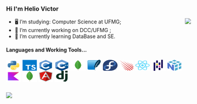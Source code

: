 ### Hi I'm Helio Victor

<img align="right" height="180px" src="https://cdn.dribbble.com/users/220167/screenshots/2373375/resp_dribbble.gif">

- 🖥️ I’m studying: Computer Science at UFMG;
- 🔭 I’m currently working on DCC/UFMG ;
- 🌱 I’m currently learning DataBase and SE.


#### Languages and Working Tools...


<div style="display: inline_block">
  <img align="center" height="30" width="40" src="https://raw.githubusercontent.com/devicons/devicon/master/icons/python/python-original.svg">
  <img align="center" alt="Asafe-Js" height="30" width="40" src="https://raw.githubusercontent.com/devicons/devicon/master/icons/typescript/typescript-plain.svg">
  <img align="center" alt="Asafe-React" height="30" width="40" src="https://raw.githubusercontent.com/devicons/devicon/master/icons/c/c-original.svg">
  <img align="center" alt="Asafe-HTML" height="30" width="40" src="https://raw.githubusercontent.com/devicons/devicon/master/icons/cplusplus/cplusplus-original.svg">
  <img align="center" alt="Asafe-CSS" height="30" width="40" src="https://raw.githubusercontent.com/devicons/devicon/master/icons/mongodb/mongodb-original.svg">
    <img align="center" alt="Asafe-CSS" height="30" width="40" src="https://raw.githubusercontent.com/devicons/devicon/master/icons/sqlite/sqlite-original.svg">
     <img align="center" alt="Asafe-CSS" height="30" width="40" src="https://raw.githubusercontent.com/devicons/devicon/master/icons/fedora/fedora-original.svg">
     <img align="center" alt="Asafe-CSS" height="30" width="40" src="https://raw.githubusercontent.com/devicons/devicon/master/icons/meteor/meteor-original.svg">
      <img align="center" alt="Asafe-CSS" height="30" width="40" src="https://raw.githubusercontent.com/devicons/devicon/master/icons/react/react-original.svg">
    <img align="center" alt="Asafe-CSS" height="30" width="40" src="https://raw.githubusercontent.com/devicons/devicon/master/icons/pandas/pandas-original.svg">
    <img align="center" alt="Asafe-CSS" height="30" width="40" src="https://raw.githubusercontent.com/devicons/devicon/master/icons/numpy/numpy-original.svg">
      <img align="center" alt="Asafe-CSS" height="30" width="40" src="https://raw.githubusercontent.com/devicons/devicon/master/icons/kotlin/kotlin-original.svg">
        <img align="center" alt="Asafe-CSS" height="30" width="40" src="https://raw.githubusercontent.com/devicons/devicon/master/icons/mongodb/mongodb-original.svg">
  <img align="center" alt="Asafe-CSS" height="30" width="40" src="https://raw.githubusercontent.com/devicons/devicon/master/icons/angularjs/angularjs-original.svg">
   <img align="center" alt="Asafe-CSS" height="30" width="40" src="https://raw.githubusercontent.com/devicons/devicon/master/icons/django/django-plain.svg">
</div>

## 
<div>
   <img height="170em" src="https://github-readme-stats.vercel.app/api?username=userhv&show_icons=true&theme=react&include_all_commits=true&count_private=true"/>
</div>

##


 
